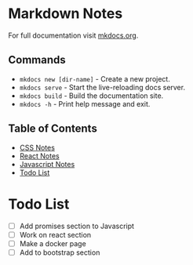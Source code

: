 # Markdown Notes

For full documentation visit [mkdocs.org](https://www.mkdocs.org).
## Commands
* `mkdocs new [dir-name]` - Create a new project.
* `mkdocs serve` - Start the live-reloading docs server.
* `mkdocs build` - Build the documentation site.
* `mkdocs -h` - Print help message and exit.

## Table of Contents
* [CSS Notes](css.md)
* [React Notes](react.md)
* [Javascript Notes](javascript.md)
* [Todo List](#Todo-list)



# Todo List
* [ ] Add promises section to Javascript
* [ ] Work on react section
* [ ] Make a docker page
* [ ] Add to bootstrap section
